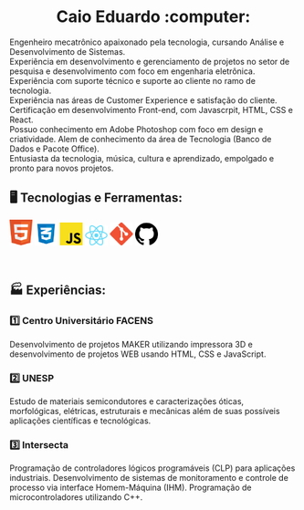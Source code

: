 <div>
  <h1 align="center"> Caio Eduardo :computer: </h1>
    <p>Engenheiro mecatrônico apaixonado pela tecnologia, cursando Análise e Desenvolvimento de Sistemas.<br>Experiência em desenvolvimento e gerenciamento de projetos no setor de pesquisa e desenvolvimento com foco em engenharia eletrônica.<br> Experiência com suporte técnico e suporte ao cliente no ramo de tecnologia.<br>Experiência nas áreas de Customer Experience e satisfação do cliente. <br>Certificação em desenvolvimento Front-end, com Javascrpit, HTML, CSS e React. <br>Possuo conhecimento em Adobe Photoshop com foco em design e criatividade. Alem de conhecimento da área de Tecnologia (Banco de Dados e Pacote Office). <br>Entusiasta da tecnologia, música, cultura e aprendizado, empolgado e pronto para novos projetos. </p>

## 🖥️ Tecnologias e Ferramentas:

<code><img width="40px" src="./img/html.png" title = "HTML5"/></code>
<code><img width="40px" src="./img/CSS.png" title = "CSS3"/></code>
<code><img width="40px" src="./img/JS.png" title = "JAVASCRIPT"/></code>
<code><img width="40px" src="./img/react.png" title = "React"/></code>
<code><img width="40px" src="./img/git.png" title = "GIT"/></code>
<code><img width="40px" src="./img/github.png" title = "GITHUB"/></code>

<br>

## :factory: Experiências:

### :one: Centro Universitário FACENS

<p>Desenvolvimento de projetos MAKER utilizando impressora 3D e desenvolvimento de projetos WEB usando HTML, CSS e JavaScript.</p>

### :two: UNESP

<p>Estudo de materiais semicondutores e caracterizações óticas, morfológicas, elétricas, estruturais e mecânicas além de suas possíveis aplicações científicas e tecnológicas.</p>

### :three: Intersecta

<p>Programação de controladores lógicos programáveis (CLP) para aplicações industriais. Desenvolvimento de sistemas de monitoramento e controle de processo via interface Homem-Máquina (IHM). Programação de microcontroladores utilizando C++.</p>
